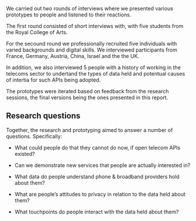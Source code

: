 We carried out two rounds of interviews where we presented various prototypes to people and listened to their reactions.

The first round consisted of short interviews with, with five students from the Royal College of Arts.

For the secound round we professionally recruited five individuals with varied backgrounds and digital skills. We interviewed participants from France, Germany, Austria, China, Israel and the the UK.

In addition, we also interviewed 5 people with a history of working in the telecoms sector to undertand the types of data held and potentual causes of intertia for such APIs being adopted.

The prototypes were iterated based on feedback from the research sessions, the final versions being the ones presented in this report.

## Research questions

Together, the research and prototyping aimed to answer a number of questions. Specifically:

- What could people do that they cannot do now, if open telecom APIs existed?

- Can we demonstrate new services that people are actually interested in?

- What data do people understand phone & broadband providers hold about them?

- What are people&rsquo;s attitudes to privacy in relation to the data held about them?

- What touchpoints do people interact with the data held about them?